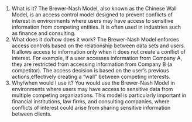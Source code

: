 1. What is it?
The Brewer-Nash Model, also known as the Chinese Wall Model, is an access control model designed to prevent conflicts of interest in environments where users may have access to sensitive information from competing entities. It is often used in industries such as finance and consulting.
2. What does it do/how does it work?
The Brewer-Nash Model enforces access controls based on the relationship between data sets and users. It allows access to information only when it does not create a conflict of interest. For example, if a user accesses information from Company A, they are restricted from accessing information from Company B (a competitor). The access decision is based on the user’s previous actions,effectively creating a “wall” between competing interests.
3. Why/when would I use it?
You would use the Brewer-Nash Model in environments where users may have access to sensitive data from multiple competing organizations. This model is particularly important in financial institutions, law firms, and consulting companies, where conflicts of interest could arise from sharing sensitive information between clients.